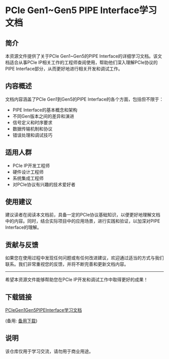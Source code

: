 # PCIe Gen1~Gen5 PIPE Interface学习文档

## 简介

本资源文件提供了关于PCIe Gen1~Gen5的PIPE Interface的详细学习文档。该文档适合从事PCIe IP相关工作的工程师查阅使用，帮助他们深入理解PCIe协议的PIPE Interface部分，从而更好地进行相关开发和调试工作。

## 内容概述

文档内容涵盖了PCIe Gen1到Gen5的PIPE Interface的各个方面，包括但不限于：

- PIPE Interface的基本概念和架构
- 不同Gen版本之间的差异和演进
- 信号定义和时序要求
- 数据传输机制和协议
- 错误处理和调试技巧

## 适用人群

- PCIe IP开发工程师
- 硬件设计工程师
- 系统集成工程师
- 对PCIe协议有兴趣的技术爱好者

## 使用建议

建议读者在阅读本文档前，具备一定的PCIe协议基础知识，以便更好地理解文档中的内容。同时，结合实际项目中的应用场景，进行实践和验证，以加深对PIPE Interface的理解。

## 贡献与反馈

如果您在使用过程中发现任何问题或有任何改进建议，欢迎通过适当的方式与我们联系。我们非常重视您的反馈，并将不断完善和更新文档内容。

---

希望本资源文件能够帮助您在PCIe IP开发和调试工作中取得更好的成果！

## 下载链接
[PCIeGen1Gen5PIPEInterface学习文档](https://pan.quark.cn/s/05545870199c) 

(备用: [备用下载](https://pan.baidu.com/s/1ITImt2H9Xvy8pHjRKzZ_rg?pwd=w2d7))

## 说明

该仓库仅用于学习交流，请勿用于商业用途。
